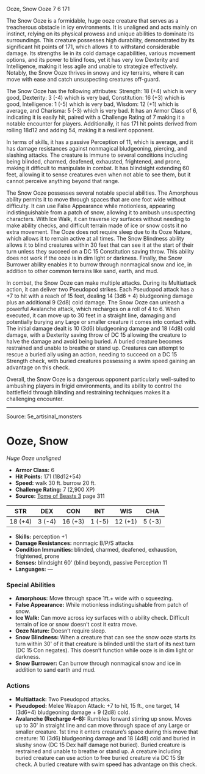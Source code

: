 <MonsterName/>Ooze, Snow</MonsterName>
<CreatureType/>Ooze</CreatureType>
<CR/>7</CR>
<AC/>6</AC>
<HP/>171</HP>
<summary>The Snow Ooze is a formidable, huge ooze creature that serves as a treacherous obstacle in icy environments. It is unaligned and acts mainly on instinct, relying on its physical prowess and unique abilities to dominate its surroundings. This creature possesses high durability, demonstrated by its significant hit points of 171, which allows it to withstand considerable damage. Its strengths lie in its cold damage capabilities, various movement options, and its power to blind foes, yet it has very low Dexterity and Intelligence, making it less agile and unable to strategize effectively. Notably, the Snow Ooze thrives in snowy and icy terrains, where it can move with ease and catch unsuspecting creatures off-guard.</summary>

<detail>

The Snow Ooze has the following attributes: Strength: 18 (+4) which is very good, Dexterity: 3 (-4) which is very bad, Constitution: 16 (+3) which is good, Intelligence: 1 (-5) which is very bad, Wisdom: 12 (+1) which is average, and Charisma: 5 (-3) which is very bad. It has an Armor Class of 6, indicating it is easily hit, paired with a Challenge Rating of 7 making it a notable encounter for players. Additionally, it has 171 hit points derived from rolling 18d12 and adding 54, making it a resilient opponent.

In terms of skills, it has a passive Perception of 11, which is average, and it has damage resistances against nonmagical bludgeoning, piercing, and slashing attacks. The creature is immune to several conditions including being blinded, charmed, deafened, exhausted, frightened, and prone, making it difficult to manipulate in combat. It has blindsight extending 60 feet, allowing it to sense creatures even when not able to see them, but it cannot perceive anything beyond that range.

The Snow Ooze possesses several notable special abilities. The Amorphous ability permits it to move through spaces that are one foot wide without difficulty. It can use False Appearance while motionless, appearing indistinguishable from a patch of snow, allowing it to ambush unsuspecting characters. With Ice Walk, it can traverse icy surfaces without needing to make ability checks, and difficult terrain made of ice or snow costs it no extra movement. The Ooze does not require sleep due to its Ooze Nature, which allows it to remain active at all times. The Snow Blindness ability allows it to blind creatures within 30 feet that can see it at the start of their turn unless they succeed on a DC 15 Constitution saving throw. This ability does not work if the ooze is in dim light or darkness. Finally, the Snow Burrower ability enables it to burrow through nonmagical snow and ice, in addition to other common terrains like sand, earth, and mud.

In combat, the Snow Ooze can make multiple attacks. During its Multiattack action, it can deliver two Pseudopod strikes. Each Pseudopod attack has a +7 to hit with a reach of 15 feet, dealing 14 (3d6 + 4) bludgeoning damage plus an additional 9 (2d8) cold damage. The Snow Ooze can unleash a powerful Avalanche attack, which recharges on a roll of 4 to 6. When executed, it can move up to 30 feet in a straight line, damaging and potentially burying any Large or smaller creature it comes into contact with. The initial damage dealt is 10 (3d6) bludgeoning damage and 18 (4d8) cold damage, with a Dexterity saving throw of DC 15 allowing the creature to halve the damage and avoid being buried. A buried creature becomes restrained and unable to breathe or stand up. Creatures can attempt to rescue a buried ally using an action, needing to succeed on a DC 15 Strength check, with buried creatures possessing a swim speed gaining an advantage on this check.

Overall, the Snow Ooze is a dangerous opponent particularly well-suited to ambushing players in frigid environments, and its ability to control the battlefield through blinding and restraining techniques makes it a challenging encounter.</detail>



---

Source: 5e_artisinal_monsters

# Ooze, Snow

*Huge* *Ooze* *unaligned*

- **Armor Class:** 6
- **Hit Points:** 171 (18d12+54)
- **Speed:** walk 30 ft. burrow 20 ft.
- **Challenge Rating:** 7 (2,900 XP)
- **Source:** [Tome of Beasts 3](https://koboldpress.com/kpstore/product/tome-of-beasts-3-for-5th-edition/) page 311

| STR | DEX | CON | INT | WIS | CHA |
| --- | --- | --- | --- | --- | --- |
| 18 (+4) | 3 (-4) | 16 (+3) | 1 (-5) | 12 (+1) | 5 (-3) |

- **Skills:** perception +1
- **Damage Resistances:** nonmagic B/P/S attacks
- **Condition Immunities:** blinded, charmed, deafened, exhaustion, frightened, prone
- **Senses:** blindsight 60' (blind beyond), passive Perception 11
- **Languages:** —

### Special Abilities

- **Amorphous:** Move through space 1ft.+ wide with o squeezing.
- **False Appearance:** While motionless indistinguishable from patch of snow.
- **Ice Walk:** Can move across icy surfaces with o ability check. Difficult terrain of ice or snow doesn’t cost it extra move.
- **Ooze Nature:** Doesn’t require sleep.
- **Snow Blindness:** When a creature that can see the snow ooze starts its turn within 30' of it that creature is blinded until the start of its next turn (DC 15 Con negates). This doesn’t function while ooze is in dim light or darkness.
- **Snow Burrower:** Can burrow through nonmagical snow and ice in addition to sand earth and mud.

### Actions

- **Multiattack:** Two Pseudopod attacks.
- **Pseudopod:** Melee Weapon Attack: +7 to hit, 15 ft., one target, 14 (3d6+4) bludgeoning damage + 9 (2d8) cold.
- **Avalanche (Recharge 4–6):** Rumbles forward stirring up snow. Moves up to 30' in straight line and can move through space of any Large or smaller creature. 1st time it enters creature’s space during this move that creature: 10 (3d6) bludgeoning damage and 18 (4d8) cold and buried in slushy snow (DC 15 Dex half damage not buried). Buried creature is restrained and unable to breathe or stand up. A creature including buried creature can use action to free buried creature via DC 15 Str check. A buried creature with swim speed has advantage on this check.




